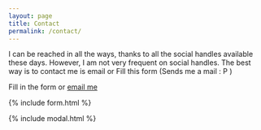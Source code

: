 ```yaml
---
layout: page
title: Contact
permalink: /contact/
---
```


I can be reached in all the ways, thanks to all the social handles available these days. However, I am not very frequent on social handles. The best way is to contact me is email or Fill this form (Sends me a mail : P ) 

Fill in the form or [email me](mailto:{{site.email}}) 

{% include form.html %}

{% include modal.html %}
